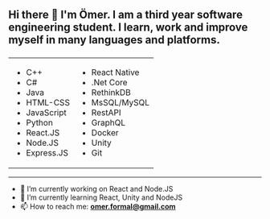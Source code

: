 <h2> Hi there 👋 I'm Ömer. I am a third year software engineering student. I learn, work and improve myself in many languages and platforms. </h2>
<h3>
  <table>
    <tr>
      <td>
        <ul>
          <li> C++ </li>
          <li> C# </li>
          <li> Java </li>
          <li> HTML-CSS </li>
          <li> JavaScript </li>
          <li> Python </li>
          <li> React.JS </li>
          <li> Node.JS </li>
          <li> Express.JS </li>
        </ul>
      </td>
      <td>
        <ul>
          <li> React Native </li>
          <li> .Net Core </li>
          <li> RethinkDB </li>
          <li> MsSQL/MySQL </li>
          <li> RestAPI </li>
          <li> GraphQL </li>
          <li> Docker </li>
          <li> Unity </li>
          <li> Git </li>
        </ul>
      </td>
    </tr>
  </table>
</h3>

<hr>

- 🔭 I’m currently working on React and Node.JS <br>
- 🌱 I’m currently learning React, Unity and NodeJS <br>
- 📫 How to reach me: <b> omer.formal@gmail.com <b/> <br>
